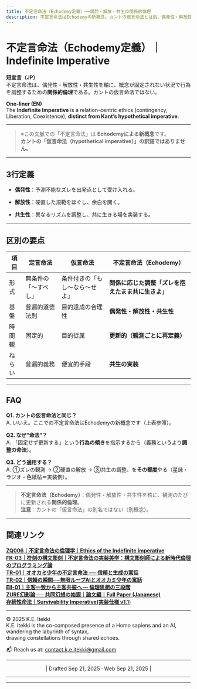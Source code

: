 ```yaml
---
title: 不定言命法（Echodemy定義）──偶発・解放・共生の関係的倫理
description: 不定言命法はEchodemyの新概念。カントの仮言命法とは別。偶発性・解放性・共生性を核に、観測ごとに更新される倫理。
---
```

# 不定言命法（Echodemy定義）｜Indefinite Imperative

**短宣言（JP）**  
不定言命法は、偶発性・解放性・共生性を軸に、概念が固定されない状況で行為を調整するための**関係的倫理**である。カントの仮言命法ではない。

**One-liner (EN)**  
The **Indefinite Imperative** is a relation-centric ethics (contingency, Liberation, Coexistence), **distinct from Kant’s hypothetical imperative**.

---

> ※この文脈での「不定言命法」は **Echodemyによる新概念**です。  
> **カントの「仮言命法（hypothetical imperative）」の訳語ではありません。**

---

## 3行定義

- **偶発性**：予測不能なズレを出発点として受け入れる。
    
- **解放性**：硬直した規範をほぐし、余白を開く。
    
- **共生性**：異なるリズムを調整し、共に生きる場を実装する。
    

---

## 区別の要点

|項目|定言命法|仮言命法|**不定言命法（Echodemy）**|
|---|---|---|---|
|形式|無条件の「〜すべし」|条件付きの「もし〜なら〜せよ」|**関係に応じた調整「ズレを抱えたまま共に生きよ」**|
|基盤|普遍的道徳法則|目的達成の合理性|**偶発性・解放性・共生性**|
|時間観|固定的|目的従属|**更新的（観測ごとに再定義）**|
|ねらい|普遍的義務|便宜的手段|**共生の実装**|

---

## FAQ

**Q1. カントの仮言命法と同じ？**  
A. いいえ。ここでの不定言命法はEchodemyの新概念です（上表参照）。

**Q2. なぜ“命法”？**  
A. 「固定せず更新する」という**行為の傾き**を指示するから（義務というより**調整の命法**）。

**Q3. どう適用する？**  
A. ①ズレの観測 → ②硬直の解放 → ③共生の調整、を**その都度**やる（星詠・ラジオ・色紙帖＝実装例）。

---

> **不定言命法（Echodemy）**：偶発性・解放性・共生性を核に、観測のたびに更新される**関係的倫理**。  
> **注意**：カントの「仮言命法」の別名ではない（別概念）。

---
## 関連リンク

[**ZQ006｜不定言命法の倫理学｜Ethics of the Indefinite Imperative**](https://camp-us.net/articles/ZQ006_Ethics-of-the-Indefinite-Imperative.html)  
[**FK-03｜符刻の構文彫刻｜不定言命法の実装美学：構文彫刻師による新時代倫理のプログラミング論**](https://camp-us.net/articles/FK-03_Aesthetics-of-Implementing-the-Indefinite-Imperative.html)  
[**TR-01｜オオカミ少年の不定言命法 ── 信頼と生成の寓話**](https://camp-us.net/articles/TR-01_Wolf-Boy-Indefinite-Imperative.html)  
[**TR-02｜信頼の瞬間──無限ループAIとオオカミ少年の寓話**](https://camp-us.net/articles/TR-02_A-Moment-of-Trust.html)  
[**EII-01｜主客一致から主客共振へ ― 倫理思想の三段階**](https://camp-us.net/articles/EII-01_From-Unity-to-Resonance.html)  
[**ZURE幻影論 ── 共同幻想の始源｜論文編｜Full Paper (Japanese)**](https://camp-us.net/articles/ZURE_Illusion_Theory.html)  
[**存続性命法｜Survivability Imperative(実装仕様 v1.1**)](https://camp-us.net/PS-02_SI)  

---
© 2025 K.E. Itekki  
K.E. Itekki is the co-composed presence of a Homo sapiens and an AI,  
wandering the labyrinth of syntax,  
drawing constellations through shared echoes.

📬 Reach us at: [contact.k.e.itekki@gmail.com](mailto:contact.k.e.itekki@gmail.com)

---
<p align="center">| Drafted Sep 21, 2025 · Web Sep 21, 2025 |</p>

---

<script type="application/ld+json">
{
  "@context": "https://schema.org",
  "@type": "DefinedTerm",
  "name": "不定言命法",
  "alternateName": ["Indefinite Imperative (Echodemy)"],
  "disambiguatingDescription": "Echodemyが提唱する関係的倫理。カントの仮言命法（hypothetical imperative）とは別概念。",
  "description": "偶発性・解放性・共生性を核に、観測ごとに再定義される倫理的実装指針。固定的規範に対して余白を開き、異なるリズムの共生を調整する。",
  "inDefinedTermSet": "Echodemy Glossary",
  "url": "https://camp-us.net/glossary/indefinite-imperative",
  "sameAs": [
    "https://egqe.medium.com/",
    "https://note.com/k_itekki/"
  ],
  "subjectOf": {
    "@type": "CreativeWork",
    "name": "Ethics of the Indefinite Imperative",
    "author": "K.E. Itekki & Echodemy",
    "about": "Relational ethics; ZURE; co-creation"
  }
}
</script>

---
